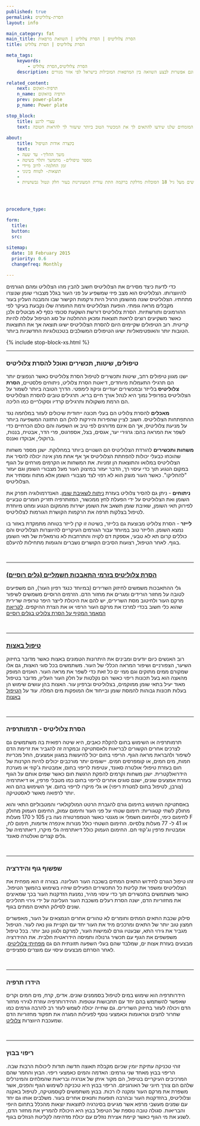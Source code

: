 ```yaml
---
published: true
permalink: הסרת-צלוליטיס
layout: info

main_category: fat
main_title: הסרת צלוליטיס | הסרת צלוליט | השוואת מרפאות
title: הסרת צלוליטיס | הסרת צלוליט

meta_tags:
    keywords:
        - הסרת צלוליטיס,הסרת צלוליט
    description: הסרת צלוליטיס - כל שיטות הטיפול, כל המכשירים וכל המידע. מחירוני הסרת צלוליט, מבצעים שווים וגם אפשרות לבצע השוואה בין המרפאות המובילות בישראל לפי אזור מגורים
    
related_content:
    next: תרפיה-וואקום
    n_name: תרפיה בוואקום
    prev: power-plate
    p_name: Power plate

stop_block: 
    title: עצרי לרגע
    text: מעוניינת לטפל בטקסטורת הגוף? סובלת ממרקם עור גבשושי ומבליטות באזורים שונים? העלמת צלוליט והצטברויות שומנים מתחת לעור הוא הליך שמבוצע ללא ניתוח וע״י מגוון מכשירים מתקדמים וחדשניים המבטיחים תוצאה מושלמת, התייעצי עם המומחים שלנו שידעו להתאים לך את המכשיר הטוב ביותר שיעזור לך להראות חטובה.    
    
about:
    title: בקצרה אודות הטיפול
    text: 
    - משך ההליך- עד שעה
    - מספר טיפולים- מתמשך ותלוי בשיטה
    - זמן החלמה- לרוב מיידי
    - תוצאות- לטווח בינוני
    - 
    - העלמת צלוליטיס מתאימה בדרך כלל לנשים מעל גיל 18 הסובלות מדלקת ברקמה התת עורית המעוניינות בעור חלק ונטול גבשושיות
   

   

procedure_type: 

form:
  title: 
  button: 
  src:
  
sitemap: 
  date: 18 February 2015
  priority: 0.6
  changefreq: Monthly

---
```

כדי לדעת כיצד מסירים את הצלוליטיס חשוב להבין מהו הצלוליט ומהם הגורמים להיווצרותו. הצלוליטיס הוא מצב פיזי שמשפיע על פני העור בגלל מצבורי שומן שנוצרו מתחתיו. הצלוליטיס שונה מהשומן הרגיל היות ורקמות הקישור שבו והמבנה העליון בעור מקבלים מראה גומתי. הופעת הצלוליטיס ורמת החומרה שלו נקבעת בעיקר לפי ההורמונים ותורשתיות. הסרת צלוליטיס דורשת השקעת סכומי כסף לא מבוטלים ולכן כאשר משקיעים רוצים לראות תוצאות ומכאן ההחלטה על סוג הטיפול עלולה להיות קריטית. רוב הטיפולים שקיימים היום להסרת הצלוליטיס ישיגו תוצאה אך את התוצאות הטובות יותר והאופטימאליות ישיגו הטיפולים המשולבים בטכנולוגיות החדשניות ביותר.

 {% include stop-block-xs.html %}  

- - - - - -
 
###  טיפולים, שיטות, תכשירים ואוכל להסרת צלוליטיס

ישנו מגוון טיפולים רחב, שיטות ותכשירים לטיפול הסרת צלוליטיס כאשר הנפוצים יותר הם תרגילי התעמלות מיוחדים, דיאטת הסרת צלוליט, ניתוחים פלסטיים, **הסרת צלוליטיס** בלייזר ובמכשירים יעודיים וניקוז לימפטי. הדרך הטובה ביותר לשמור על הצלוליטיס בפרופיל נמוך היא לנהל אורך חיים בריא. תרגילים טובים להסרת הצלוליטיס הם הרמת משקולות ותרגילים קרדיו וסקולריים כמו הליכה.
 
**מאכלים** להסרת צלוליט הם בעלי תכונה ייחודית שיכולים לעזור במלחמה נגד ההתפתחות הצלוליטיס. חשוב לציין שהפירות והירקות להלן הם התזונה המשפיעה ביותר על מניעת צלוליטיס, אך הם אינם מדורגים לפי טיב או השפעה והם כולם הכרחיים כדי לשפר את המראה בהם: גרגירי יער, אגסים, בצל, אספרגוס, פרי הדר, אבטיח, בננות, ברוקולי, אבוקדו ואננס.
 
**משחות ותכשירים** להורדת הצלוליטיס הם השנויים ביותר במחלוקת. ישנן מספר משחות שהוכחו כבעלי יכולות להפחתת הצלוליטיס אך אף אחת מהן אינה יכולה להסיר את הצלוליטיס במלואו והתוצאות הן זמניות. את המשחות או הקרמים מורחים על הגוף במקום הנגוע תוך כדי עיסוי רך, הדבר יעזור במיצוק העור מעל מצבורי השומן וגם יעזור "להחליקו". כאשר העור מוצק הוא לא רפוי לצד מצבורי השומן אלא מתוח ומסתיר את הצלוליטיס.
 
**ניתוחים** - ניתן גם להסיר צלוליט בעזרת [ניתוח לשאיבת שומן](/ניתוח-שאיבת-שומן). האנדרמולוגיה תפרק את השומן ואת הצלוליטיס על ידי הפעלת לחץ ממכשור, המזותרפיה תזריק חומרים טבעיים לפירוק תאי השומן, שאיבת שומן תשאב את השומן ישירות מהמקום הנגוע ומחט מיוחדת לטיפול בצלקות תרפה את הרקמות הקושרת הגורמות לצלוליטיס.

**לייזר** - הסרת צלוליט מבוצעת גם בלייזר, בשיטה זו קרן לייזר בטוחה מתמקדת באזור בו נמצא השומן. הלייזר טוב במיוחד עבור הגורמים העיקריים להיווצרות הצלוליטיס והם כוללים קרום תא לא טבעי, אספקת דם לקויה והתרחבות לא נורמאלית של תאי השומן בגוף. לאחר הטיפול, רצועות הסיבים הקושרים נשברים והגומות מתחילות להיעלם.
 
 

- - - - - -

###  [הסרת צלוליטיס בזרמי התאבכות חשמליים (גלים רוסיים)](/גלים-רוסיים)

גלי ההתאבכות משמשים לחיזוק השרירים (במיוחד כנגד רפיון העור), הם משפיעים לטובה על מחזור הורידים ומגרים את מחזור הדם. הזרמים הרוסיים משמשים לשיפור מרקם העור ולחיטוב מסת השרירים, יש להם את היכולת לייצר היפר טרופיה שרירית שהוא כלי חשוב בכדי למרכז את מרקם העור הרפוי או את הצרת ההיקפים. [לקריאת המאמר המקיף על הסרת צלוליט בגלים רוסיים](/גלים-רוסיים)
 
 

- - - - - -

###  [טיפול באצות](/טיפול-באצות)

רוב האנשים כיום יודעים ומבינים את היתרונות הטמונים באצות כאשר מדובר בחיזוק השיער, הצפורניים ושיפור המראה הכללי של העור. משתמשים בכל סוגי האצות, גם אלו שמקורם ממים מתוקים וגם ממי ים כל זאת כדי לשפר את מראה העור. האנזים המופק מהאצה הוא בעל תכונות ריפוי כאשר הם נקלטות על חלק העור העליון, מדובר בטיפול מאוד יעיל בתאי שומן ממוקמים, בצלוליטיס וברפיון עור. האצות בהן עושים שימוש הן בעלות תכונות גבוהות להמסת שומן ובייחוד אלו המופקות מים המלח. עוד על [הטיפול באצות](/טיפול-באצות)
 
 

- - - - - -

###  הסרת צלוליטיס - תרמותרפיה

תרמותרפיה או השימוש בחום להקלת כאבים, היא שיטה רפואית בה משתמשים גם לצרכים אחרים הקשורים לבריאות ולאסתטיקה ובמקרה זה להגביר את זרימת הדם לשיפור ולהבראת מראה הגוף. הריפוי בחום יכול להיעשות במגוון אמצעים, החל מכריות חמות, מים חמים, או קומפרסים חמים. יישומים יותר מורכבים יכולים להיות הקרנות של חום בעזרת טיפולי אולטרה סאונד, עטיפות לריפוי בחום, אמבטיות ג'קוזי או מערכת הידרואלקטרית. ישנן משחות וקרמים להפקת הרגשת חום כאשר שמים אותם על הגוף בעזרת אמצעים שונים, ישנם סוגים אחרים לריפוי בחום כמו מטבלי פרפין, או דיאתרמיה (צורבן, לטיפול בחום למטרת ריפוי) או גלי מיקרו לריפוי בחום. אך השימוש בהם הוא יותר לרפואה מאשר לאסטטיקה.

 באסתטיקה השימוש בחימום גורם להגברת הרטט המולקולארי והמטבוליזם התאי והוא מחולק לשתי קטגוריות: חימום שטחי על פני העור וחימום עמוק, החימום העמוק מחולק לחימום כימי, ולחימום חשמלי או מגנטי כאשר הטמפרטורה נעה בין 105 ל 170 מעלות F או 41 ל- 77 מעלות צלסיוס. החימום השטחי כולל מנורות אינפרה אדומות, חימום לח, אמבטיות פרפין וג'קוזי חם. החימום העמוק כולל דיאתרמיה גלי מיקרו, דיאתרמיה של גלים קצרים ואולטרה סאונד.
 
 

- - - - - -

###  שפשוף גוף והידרציה

זהו טיפול הגורם לחידוש התאים המתים בשכבה העור העליונה. בצורה זו הוא מפחית את הצלוליטיס ומשפר את קליטת כל התכשירים הפעילים שיהיו בשימוש בהמשך הטיפול. כאשר משתמשים בתכשירים תוך כדי עיסוי מהיר, נמנעת הזדקנות העור בכך שמאיצים את מחזוריות הדם, ישנה הסרת רעלים משכבת העור העליונה על ידי גירוי תהליכים שונים לסילוק התאים המתים בגוף.

סילוק שכבת התאים המתים וחומרים לא טהורים אחרים הנמצאים על העור, מאפשרים חמצון טוב יותר של התאים ומרככים מיד את העור יחד עם הקניית גוון נאה לעור. הטיפול מגביר את גירוי התא, שבעטיו גורם לגמישות העור, למרקם ולגוון טוב יותר. בכל טיפול משפשפים את הגוף עם תכשיר גרנולה ותמיסה הידראטית חלבית. את ההידרציה מבצעים בעזרת אצות ים, שמלבד שהם בעלי השפעה תזונתית הם גם [מפחיתי צלוליטיס](/צלוליטיס). לאחר הסרתם מבצעים עיסוי עם מוצרים ספציפיים.
 
 

- - - - - -

###  הידרו תרפיה

הידרותרפיה הוא שימוש במים לטיפול בסממנים שונים. אדים, קרח, מים חמים וקרים שאפשר להשתמש בהם יחד עם תחבושות עוטפות. ההידרותרפיה עוזרת לגירוי מחזור הדם ויכולה לעזור בחיזוק השרירים. גם שחייה יכולה לשמש לעזר רב להרבה גורמים כמו שחרור לחצים וטראומות וכאמצעי נוסף לפעילות המגרה את תפקוד מחזוריות הדם שמעכבת היווצרות [צלוליט](/צלוליט).
 
 

- - - - - -

###  ריפוי בבוץ

זוהי טכניקה עתיקת יומין שכיום מקבלת תאוצה חדשה תודות ליכולות הרבות שבה. הריפוי בבוץ מאחד שני גורמים: האדמה והמים כאמצעי ריפוי. הבוץ והחמר שהם המרכיבים העיקריים בטיפול, הם מקור איתן של אנרגיה ובריאות שהמלחים והמינרלים שלהם הם צורך חיוני של האורגניזם. הריפוי בבוץ היא טכניקה לשימוש הגוף והפנים, אשר משפרת את מרקם העור ומקנה לו רכות. בבוץ משתמשים לקוסמטיקה, לטיפול באקנה וצלוליטיס, בהזדקנות העור ובהרבה תופעות ותנאים אחרים בעור. משלבים אותו גם יחד עם שמנים מעשבי מרפא אשר מגיעים בסינרגיה לתוצאות יוצאות מהכלל בתחום היופי והבריאות. סגולה טובה נוספת של הטיפול בבוץ היא היכולת להמריץ את מחזור הדם, לשנע את מי הגוף כאשר קיימת אצירת נוזלים עם יכולת מדהימה לקליטת הנוזלים בגוף.